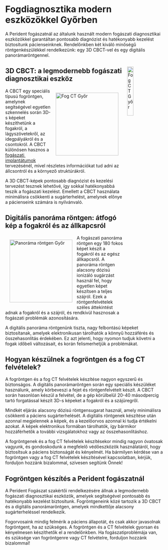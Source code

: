 # Fogdiagnosztika modern eszközökkel Győrben
A Perident fogászatnál az általunk használt modern fogászati diagnosztikai eszközökkel garantáltan pontosabb diagnózist és hatékonyabb kezelést biztosítunk pácienseinknek. Rendelőnkben két kiváló minőségű röntgenkészülékkel rendelkezünk: egy 3D CBCT-vel és egy digitális panorámaröntgennel.

<img src="/img/dental-cbct.jpeg" alt="Fog CT Győr" classname="hidden lg:flex" width="20%" height="auto" style="float: right; margin: 14px;"/>

## 3D CBCT: a legmodernebb fogászati diagnosztikai eszköz
<img src="/img/dental-cbct.jpeg" alt="Fog CT Győr" classname="block lg:hidden" width="200" height="auto" style="float: right; margin: 14px;"/>

A CBCT egy speciális típusú fogröntgen, amelynek segítségével egyetlen szkennelés során 3D-s képeket készíthetünk a fogakról, a lágyszövetekről, az idegpályákról és a csontokról. A CBCT különösen hasznos a [fogászati ​​implantátumok](/fogimplantatum-gyor) tervezésénél, mivel részletes információkat tud adni az állcsontról és a környező struktúrákról.

A 3D CBCT-képek pontosabb diagnózist és kezelési tervezést tesznek lehetővé, így sokkal hatékonyabbá teszik a fogászati kezelést. Emellett a CBCT használata minimálisra csökkenti a sugárterhelést, amelynek előnye a pácienseink számára is nyilvánvaló.

## Digitális panoráma röntgen: átfogó kép a fogakról és az állkapcsról

<img src="/img/panoramic-xray.jpg" alt="Panoráma röntgen Győr" width="200" height="auto" style="float: left; margin: 14px;"/>

A fogászati panoráma röntgen egy 180 fokos képet készít a fogakról és az egész állkapcsról. A panoráma röntgen alacsony dózisú ionizáló sugárzást használ fel, hogy egyetlen képet készítsen a teljes szájról. Ezek a röntgenfelvételek széles áttekintést adnak a fogakról és a szájról, és rendkívül hasznosak a fogászati problémák azonosítására.

A digitális panoráma röntgenünk tiszta, nagy felbontású képeket biztosítanak, amelyek elektronikusan tárolhatók a könnyű hozzáférés és összehasonlítás érdekében. Ez azt jelenti, hogy nyomon tudjuk követni a fogak időbeli változásait, és korán felismerhetjük a problémákat.

## Hogyan készülnek a fogröntgen és a fog CT felvételek?
A fogröntgen és a fog CT felvételek készítése nagyon egyszerű és biztonságos. A digitális panorámaröntgen során egy speciális készüléket használunk, amely körbeveszi a fejet és röntgenfelvételt készít. A CBCT során hasonlóan készül a felvétel, de a gép körülbelül 20-40 másodpercig tartó forgatással készít 3D-s képeket a fogakról és a szájüregről.

Mindkét eljárás alacsony dózisú röntgensugarat használ, amely minimálisra csökkenti a páciens sugárterhelését. A digitális röntgenek készítése után azonnal megjelennek a képek, és a kezelőorvos azonnal ki tudja értékelni azokat. A képek elektronikus formában tárolhatók, így bármikor hozzáférhetők a további vizsgálatokhoz vagy az összehasonlításhoz.

A fogröntgenek és a fog CT felvételek készítésekor mindig nagyon óvatosak vagyunk, és gondoskodunk a megfelelő védőeszközök használatáról, hogy biztosítsuk a páciens biztonságát és kényelmét. Ha bármilyen kérdése van a fogröntgen vagy a fog CT felvételek készítésével kapcsolatban, kérjük, forduljon hozzánk bizalommal, szívesen segítünk Önnek!

## Fogröntgen készítés a Perident fogászatnál
A Perident Fogászat szakértői rendelkezésére állnak a legmodernebb fogászati diagnosztikai eszközök, amelyek segítségével pontosabb és hatékonyabb kezelést biztosítunk. Fogröntgeneink közé tartozik a 3D CBCT és a digitális panorámaröntgen, amelyek mindkettője alacsony sugárterheléssel rendelkezik.

Fogorvosaink mindig felmérik a páciens állapotát, és csak akkor javasolnak fogröntgent, ha az szükséges. A fogröntgen és a CT felvételek gyorsan és kényelmesen készíthetők el a rendelőnkben. Ha fogászati ​​problémája van, és szüksége van fogröntgenre vagy CT felvételre, forduljon hozzánk bizalommal!

